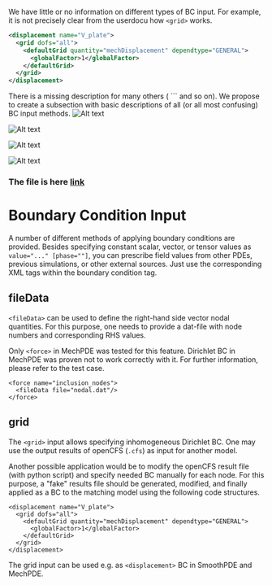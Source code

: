 We have little or no information on different types of BC input.
For example, it is not precisely clear from the userdocu how `<grid>`  works.

```xml
<displacement name="V_plate">
  <grid dofs="all">
    <defaultGrid quantity="mechDisplacement" dependtype="GENERAL">
      <globalFactor>1</globalFactor>
    </defaultGrid>
  </grid>
</displacement>
``````
There is a missing description for many others ( `<fileData>`` and so on).
We propose to create a subsection with basic descriptions of all (or all most confusing) BC input methods.
![Alt text](image.png)
<br>

![Alt text](image-1.png)
<br>

![Alt text](image-2.png)
<br>

![Alt text](image-3.png)
<br>

### The file is here [link](https://gitlab.com/openCFS/userdocu/-/blob/fileDataAndGridInput/docs/Tutorials/Features/bcsAndLoadsFeatures.md)


# Boundary Condition Input

A number of different methods of applying boundary conditions are provided.
Besides specifying constant scalar, vector, or tensor values as `value="..." [phase=""]`,
you can prescribe field values from other PDEs, previous simulations, or other external sources.
Just use the corresponding XML tags within the boundary condition tag.

## fileData

`<fileData>` can be used to define the right-hand side vector nodal quantities. For this purpose, one needs to provide a dat-file with node numbers and corresponding RHS values.

Only `<force>` in MechPDE was tested for this feature. Dirichlet BC in MechPDE was proven not to work correctly with it.
For further information, please refer to the test case.

```           
<force name="inclusion_nodes">
  <fileData file="nodal.dat"/>
</force>
```

## grid

The `<grid>` input allows specifying inhomogeneous Dirichlet BC. 
One may use the output results of openCFS (`.cfs`) as input for another model.

Another possible application would be to modify the openCFS result file (with python script) and specify needed BC manually for each node. For this purpose, a "fake" results file should be generated, modified, and finally applied as a BC to the matching model using the following code structures.

```
<displacement name="V_plate">
  <grid dofs="all">
    <defaultGrid quantity="mechDisplacement" dependtype="GENERAL">
      <globalFactor>1</globalFactor>
    </defaultGrid>
  </grid>
</displacement>
```

The grid input can be used e.g. as `<displacement>` BC in SmoothPDE and MechPDE.